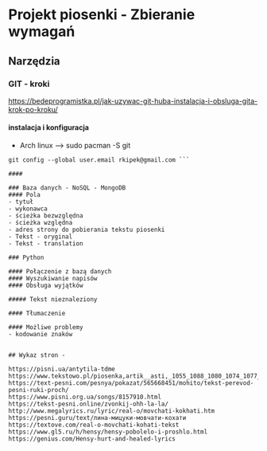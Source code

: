 # Projekt piosenki - Zbieranie wymagań





## Narzędzia 
### GIT - kroki
https://bedeprogramistka.pl/jak-uzywac-git-huba-instalacja-i-obsluga-gita-krok-po-kroku/
#### instalacja i konfiguracja 
- Arch linux --> sudo pacman -S git
``` git config --global user.name "DevJa318"                                                                                                                                                   
git config --global user.email rkipek@gmail.com ```

#### 

### Baza danych - NoSQL - MongoDB
#### Pola
- tytuł
- wykonawca
- ścieżka bezwzględna
- ścieżka względna
- adres strony do pobierania tekstu piosenki
- Tekst - oryginal
- Tekst - translation

### Python

#### Połączenie z bazą danych
#### Wyszukiwanie napisów
#### Obsługa wyjątków

##### Tekst nieznaleziony

#### Tłumaczenie

#### Możliwe problemy
- kodowanie znaków


## Wykaz stron - 

https://pisni.ua/antytila-tdme
https://www.tekstowo.pl/piosenka,artik__asti,_1055_1088_1080_1074_1077_1090_.html
https://text-pesni.com/pesnya/pokazat/565668451/mohito/tekst-perevod-pesni-ruki-proch/
https://www.pisni.org.ua/songs/8157910.html
https://tekst-pesni.online/zvonkij-ohh-la-la/
http://www.megalyrics.ru/lyric/real-o/movchati-kokhati.htm
https://pesni.guru/text/лина-мицуки-мовчати-кохати
https://textove.com/real-o-movchati-kohati-tekst
https://www.gl5.ru/h/hensy/hensy-pobolelo-i-proshlo.html
https://genius.com/Hensy-hurt-and-healed-lyrics